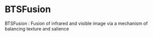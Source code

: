 # BTSFusion
BTSFusion : Fusion of infrared and visible image via a mechanism of balancing texture and salience
